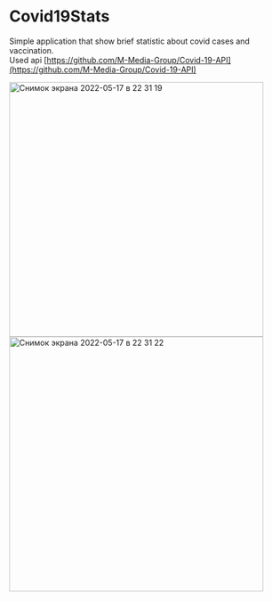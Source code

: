 # Covid19Stats

Simple application that show brief statistic about covid cases and vaccination.
<br>Used api [https://github.com/M-Media-Group/Covid-19-API](https://github.com/M-Media-Group/Covid-19-API)

<img width="457" alt="Снимок экрана 2022-05-17 в 22 31 19" src="https://user-images.githubusercontent.com/39259909/168894981-cce35c57-d2c1-44b2-b0c1-aace7f3d31a8.png">
<img width="457" alt="Снимок экрана 2022-05-17 в 22 31 22" src="https://user-images.githubusercontent.com/39259909/168895108-1708c47c-d509-4d22-9e5c-b4ffcd846a6b.png">
